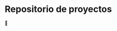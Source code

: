 # Repositorio de proyectos


🗿


<!---
srblackcode/srblackcode is a ✨ special ✨ repository because its `README.md` (this file) appears on your GitHub profile.
You can click the Preview link to take a look at your changes.
--->
